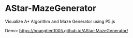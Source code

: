 # AStar-MazeGenerator

Visualize A* Algorithm and Maze Generator using P5.js

Demo: https://hoangtien1005.github.io/AStar-MazeGenerator/
